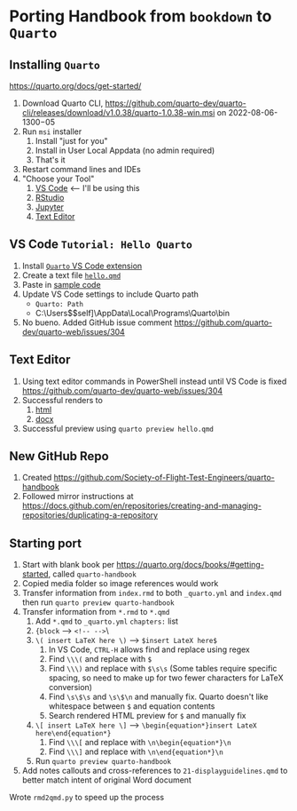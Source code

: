 # Porting Handbook from `bookdown` to `Quarto`

## Installing `Quarto`

<https://quarto.org/docs/get-started/>

1. Download Quarto CLI, <https://github.com/quarto-dev/quarto-cli/releases/download/v1.0.38/quarto-1.0.38-win.msi> on 2022-08-06-1300−05
2. Run `msi` installer
    1. Install "just for you"
    2. Install in User Local Appdata (no admin required)
    3. That's it
3. Restart command lines and IDEs
4. "Choose your Tool"
    1. [VS Code](https://quarto.org/docs/get-started/hello/vscode.html) <-- I'll be using this
    2. [RStudio](https://quarto.org/docs/get-started/hello/rstudio.html)
    3. [Jupyter](https://quarto.org/docs/get-started/hello/jupyter.html)
    4. [Text Editor](https://quarto.org/docs/get-started/hello/text-editor.html)

## VS Code `Tutorial: Hello Quarto`

1. Install [`Quarto` VS Code extension](https://marketplace.visualstudio.com/items?itemName=quarto.quarto)
2. Create a text file [`hello.qmd`](hello.qmd)
3. Paste in [sample code](https://quarto.org/docs/get-started/hello/vscode.html#render-and-preview)
4. Update VS Code settings to include Quarto path
    - `Quarto: Path`
    - C:\Users$$self]\AppData\Local\Programs\Quarto\bin
5. No bueno. Added GitHub issue comment <https://github.com/quarto-dev/quarto-web/issues/304>

## Text Editor

1. Using text editor commands in PowerShell instead until VS Code is fixed <https://github.com/quarto-dev/quarto-web/issues/304>
2. Successful renders to
    1. [html](hello.html)
    2. [docx](hello.docx)
3. Successful preview using `quarto preview hello.qmd`

## New GitHub Repo

1. Created <https://github.com/Society-of-Flight-Test-Engineers/quarto-handbook>
2. Followed mirror instructions at <https://docs.github.com/en/repositories/creating-and-managing-repositories/duplicating-a-repository>

## Starting port

1. Start with blank book per <https://quarto.org/docs/books/#getting-started>, called `quarto-handbook`
2. Copied media folder so image references would work
3. Transfer information from `index.rmd` to both `_quarto.yml` and `index.qmd` then run `quarto preview quarto-handbook`
4. Transfer information from `*.rmd` to `*.qmd`
    1. Add `*.qmd` to `_quarto.yml` `chapters:` list
    2. `{block` --> `<!-- -->`\
    3. `\( insert LaTeX here \)` --> `$insert LateX here$`
        1. In VS Code, `CTRL-H` allows find and replace using regex
        2. Find `\\\(` and replace with `$`
        3. Find `\\\)` and replace with `$\s\s` (Some tables require specific spacing, so need to make up for two fewer characters for LaTeX conversion)
        4. Find `\s\$\s` and `\s\$\n` and manually fix. Quarto doesn't like whitespace between `$` and equation contents
        5. Search rendered HTML preview for `$` and manually fix
    4. `\[ insert LaTeX here \]` --> `\begin{equation*}insert LateX here\end{equation*}`
        1. Find `\\\[` and replace with `\n\begin{equation*}\n`
        2. Find `\\\]` and replace with `\n\end{equation*}\n`
    5. Run `quarto preview quarto-handbook`
5. Add notes callouts and cross-references to `21-displayguidelines.qmd` to better match intent of original Word document

Wrote `rmd2qmd.py` to speed up the process
